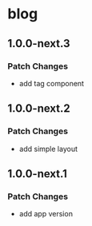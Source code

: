 # blog

## 1.0.0-next.3

### Patch Changes

- add tag component

## 1.0.0-next.2

### Patch Changes

- add simple layout

## 1.0.0-next.1

### Patch Changes

- add app version
